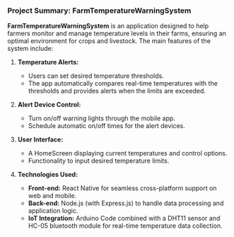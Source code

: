 ### Project Summary: FarmTemperatureWarningSystem

**FarmTemperatureWarningSystem** is an application designed to help farmers monitor and manage temperature levels in their farms, ensuring an optimal environment for crops and livestock. The main features of the system include:

1. **Temperature Alerts:**
   - Users can set desired temperature thresholds.
   - The app automatically compares real-time temperatures with the thresholds and provides alerts when the limits are exceeded.

2. **Alert Device Control:**
   - Turn on/off warning lights through the mobile app.
   - Schedule automatic on/off times for the alert devices.

3. **User Interface:**
   - A HomeScreen displaying current temperatures and control options.
   - Functionality to input desired temperature limits.

4. **Technologies Used:**
   - **Front-end:** React Native for seamless cross-platform support on web and mobile.
   - **Back-end:** Node.js (with Express.js) to handle data processing and application logic.
   - **IoT Integration:** Arduino Code combined with a DHT11 sensor and HC-05 bluetooth module for real-time temperature data collection.
